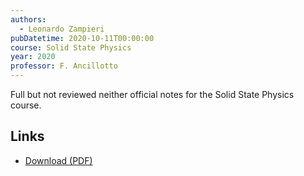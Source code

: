 ```yaml
---
authors:
  - Leonardo Zampieri
pubDatetime: 2020-10-11T00:00:00
course: Solid State Physics
year: 2020
professor: F. Ancillotto
---
```


Full but not reviewed neither official notes for the Solid State Physics course.

## Links

- [Download (PDF)](/public/notes/SolidState_2020.pdf)
